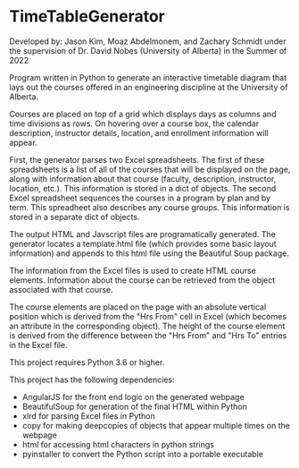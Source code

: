 # TimeTableGenerator

Developed by: Jason Kim, Moaz Abdelmonem, and Zachary Schmidt under the supervision of Dr. David Nobes (University of Alberta)
in the Summer of 2022

Program written in Python to generate an interactive timetable diagram that lays out the courses offered in an engineering
discipline at the University of Alberta.

Courses are placed on top of a grid which displays days as columns and time divisions as rows. On hovering over
a course box, the calendar description, instructor details, location, and enrollment information will appear.

First, the generator parses two Excel spreadsheets. The first of these spreadsheets is a list of all of the courses
that will be displayed on the page, along with information about that course (faculty, description, instructor, location, etc.).
This information is stored in a dict of objects. The second Excel spreadsheet sequences the courses in a program by plan and
by term. This spreadheet also describes any course groups. This information is stored in a separate dict of objects.

The output HTML and Javscript files are programatically generated. The generator locates a template.html file
(which provides some basic layout information) and appends to this html file using the Beautiful Soup package.

The information from the Excel files is used to create HTML course elements. Information about the course can be retrieved
from the object associated with that course.

The course elements are placed on the page with an absolute vertical position which is derived from the "Hrs From" cell 
in Excel (which becomes an attribute in the corresponding object). The height of the course element is derived from the 
difference between the "Hrs From" and "Hrs To" entries in the Excel file.

This project requires Python 3.6 or higher.

This project has the following dependencies:
  - AngularJS for the front end logic on the generated webpage
  - BeautifulSoup for generation of the final HTML within Python
  - xlrd for parsing Excel files in Python
  - copy for making deepcopies of objects that appear multiple times on the webpage
  - html for accessing html characters in python strings
  - pyinstaller to convert the Python script into a portable executable

